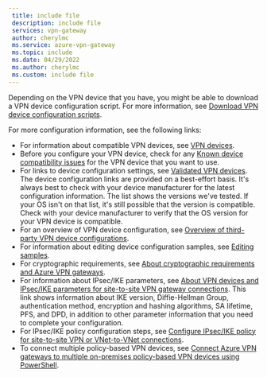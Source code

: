 ```yaml
---
 title: include file
 description: include file
 services: vpn-gateway
 author: cherylmc
 ms.service: azure-vpn-gateway
 ms.topic: include
 ms.date: 04/29/2022
 ms.author: cherylmc
 ms.custom: include file
---
```


Depending on the VPN device that you have, you might be able to download a VPN device configuration script. For more information, see [Download VPN device configuration scripts](../articles/vpn-gateway/vpn-gateway-download-vpndevicescript.md).

For more configuration information, see the following links:

- For information about compatible VPN devices, see [VPN devices](../articles/vpn-gateway/vpn-gateway-about-vpn-devices.md).
- Before you configure your VPN device, check for any [Known device compatibility issues](../articles/vpn-gateway/vpn-gateway-about-vpn-devices.md#known) for the VPN device that you want to use.
- For links to device configuration settings, see [Validated VPN devices](../articles/vpn-gateway/vpn-gateway-about-vpn-devices.md#devicetable). The device configuration links are provided on a best-effort basis. It's always best to check with your device manufacturer for the latest configuration information. The list shows the versions we've tested. If your OS isn't on that list, it's still possible that the version is compatible. Check with your device manufacturer to verify that the OS version for your VPN device is compatible.
- For an overview of VPN device configuration, see [Overview of third-party VPN device configurations](../articles/vpn-gateway/vpn-gateway-3rdparty-device-config-overview.md).
- For information about editing device configuration samples, see [Editing samples](../articles/vpn-gateway/vpn-gateway-about-vpn-devices.md#editing).
- For cryptographic requirements, see [About cryptographic requirements and Azure VPN gateways](../articles/vpn-gateway/vpn-gateway-about-compliance-crypto.md).
- For information about IPsec/IKE parameters, see [About VPN devices and IPsec/IKE parameters for site-to-site VPN gateway connections](../articles/vpn-gateway/vpn-gateway-about-vpn-devices.md#ipsec). This link shows information about IKE version, Diffie-Hellman Group, authentication method, encryption and hashing algorithms, SA lifetime, PFS, and DPD, in addition to other parameter information that you need to complete your configuration.
- For IPsec/IKE policy configuration steps, see [Configure IPsec/IKE policy for site-to-site VPN or VNet-to-VNet connections](../articles/vpn-gateway/vpn-gateway-ipsecikepolicy-rm-powershell.md).
- To connect multiple policy-based VPN devices, see [Connect Azure VPN gateways to multiple on-premises policy-based VPN devices using PowerShell](../articles/vpn-gateway/vpn-gateway-connect-multiple-policybased-rm-ps.md).

